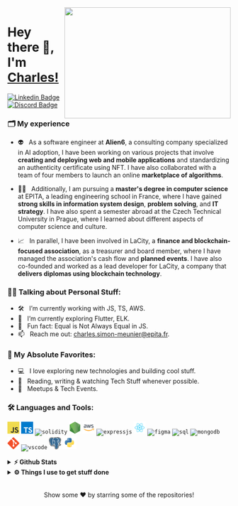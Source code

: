 <img align="right" height="250" width="375" alt="" src="https://github.com/csimonmeunier/csimonmeunier/assets/54937401/6a48d73a-87aa-4aac-a23a-48910923a130" />

# Hey there 👋, I'm [Charles!](https://github.com/csimonmeunier/)

[![Linkedin Badge](https://img.shields.io/badge/-LinkedIn-0e76a8?style=flat-square&logo=Linkedin&logoColor=white)](https://linkedin.com/in/csimonmeunier)
[![Discord Badge](https://img.shields.io/badge/Discord-%237289DA.svg?logo=discord&logoColor=white)](https://discordapp.com/users/201085356903366656)

### 🗂️ My experience

- 👽 &nbsp; As a software engineer at **Alien6**, a consulting company specialized in AI adoption, I have been working on various projects that involve **creating and deploying web and mobile applications** and standardizing an authenticity certificate using NFT. I have also collaborated with a team of four members to launch an online **marketplace of algorithms**.

- 🧑‍🎓 &nbsp; Additionally, I am pursuing a **master's degree in computer science** at EPITA, a leading engineering school in France, where I have gained **strong skills in information system design**, **problem solving**, and **IT strategy**. I have also spent a semester abroad at the Czech Technical University in Prague, where I learned about different aspects of computer science and culture. 

- 📈 &nbsp; In parallel, I have been involved in LaCity, a **finance and blockchain-focused association**, as a treasurer and board member, where I have managed the association's cash flow and **planned events**. I have also co-founded and worked as a lead developer for LaCity, a company that **delivers diplomas using blockchain technology**.

### 👨‍💻 Talking about Personal Stuff:
- 🛠 &nbsp; I’m currently working with JS, TS, AWS.
- 🚀 &nbsp; I’m currently exploring Flutter, ELK.
- 👾 &nbsp; Fun fact: Equal is Not Always Equal in JS.
- 📫 &nbsp; Reach me out: charles.simon-meunier@epita.fr.

### 🫶 My Absolute Favorites:

- 💻 &nbsp; I love exploring new technologies and building cool stuff.
- 📰 &nbsp; Reading, writing & watching Tech Stuff whenever possible.
- 🍕 &nbsp; Meetups & Tech Events.

### 🛠️ Languages and Tools:

<code><img height="27" src="https://raw.githubusercontent.com/github/explore/80688e429a7d4ef2fca1e82350fe8e3517d3494d/topics/javascript/javascript.png" alt="javascript"></code>
<code><img height="27" src="https://raw.githubusercontent.com/github/explore/80688e429a7d4ef2fca1e82350fe8e3517d3494d/topics/typescript/typescript.png" alt="typescript"></code>
<code><img height="27" src="https://upload.wikimedia.org/wikipedia/commons/thumb/9/98/Solidity_logo.svg/1319px-Solidity_logo.svg.png" alt="solidity"></code>
<code><img height="27" src="https://raw.githubusercontent.com/github/explore/80688e429a7d4ef2fca1e82350fe8e3517d3494d/topics/nodejs/nodejs.png" alt="nodejs"></code>
<code><img height="27" src="https://raw.githubusercontent.com/github/explore/80688e429a7d4ef2fca1e82350fe8e3517d3494d/topics/aws/aws.png" alt="aws"></code>
<code><img height="27" src="https://adware-technologies.s3.amazonaws.com/uploads/technology/thumbnail/20/express-js.png" alt="expressjs"></code>
<code><img height="27" src="https://raw.githubusercontent.com/github/explore/80688e429a7d4ef2fca1e82350fe8e3517d3494d/topics/react/react.png" alt="react"></code>
<code><img height="22" src="https://upload.wikimedia.org/wikipedia/commons/a/ad/Figma-1-logo.png" alt="figma"></code>
<code><img height="27" src="https://www.freeiconspng.com/thumbs/sql-server-icon-png/sql-server-icon-png-29.png" alt="sql"></code>
<code><img height="27" src="https://cdn.icon-icons.com/icons2/2415/PNG/512/mongodb_original_logo_icon_146424.png" alt="mongodb"></code>
<code><img height="27" src="https://raw.githubusercontent.com/devicons/devicon/master/icons/git/git-original.svg" alt="git"></code>
<code><img height="27" src="https://upload.wikimedia.org/wikipedia/commons/thumb/9/9a/Visual_Studio_Code_1.35_icon.svg/2048px-Visual_Studio_Code_1.35_icon.svg.png" alt="vscode"></code>
<code><img height="27" src="https://raw.githubusercontent.com/github/explore/80688e429a7d4ef2fca1e82350fe8e3517d3494d/topics/postgresql/postgresql.png" alt="postgresql"></code>
<code><img height="30" src="https://raw.githubusercontent.com/github/explore/80688e429a7d4ef2fca1e82350fe8e3517d3494d/topics/python/python.png" alt="python"></code>

<details>
  <summary><b>⚡ Github Stats</b></summary>
  <div align="center">
<img src="https://github-readme-stats.vercel.app/api?username=csimonmeunier&theme=darcula&hide_border=true&include_all_commits=true&count_private=true" align="center" style="width: 45%" />
  <img src="https://streak-stats.demolab.com?user=csimonmeunier&theme=dark&hide_border=true&exclude_days=Sun%2CSat" align="center" style="width: 49%" />
</div>
</details>

<details>
  <br />
  <summary><b>⚙️ Things I use to get stuff done</b></summary>
  	<ul>
  	    <li><b>OS:</b> MacOS 14 Sonoma</li>
	    <li><b>Laptop: </b> Macbook Pro M1</li>
  	    <li><b>Browser: </b> Arc <img height="14" src="https://upload.wikimedia.org/wikipedia/en/thumb/3/37/Arc_%28browser%29_logo.svg/640px-Arc_%28browser%29_logo.svg.png"></li>
	    <li><b>Terminal: </b> ZSH: Oh My Zsh (PowerLevel10k)</li>
	    <li><b>Code Editor:</b> VSCode - The best editor out there</li>
 	    <li><b>Other Tools:</b> Notion</li>
	    <li><b>To Stay Updated:</b> Medium</li>
	</ul>
</details>

<div align="center">
  <br/>
  <br/>
Show some ❤️ by starring some of the repositories!
</div>
